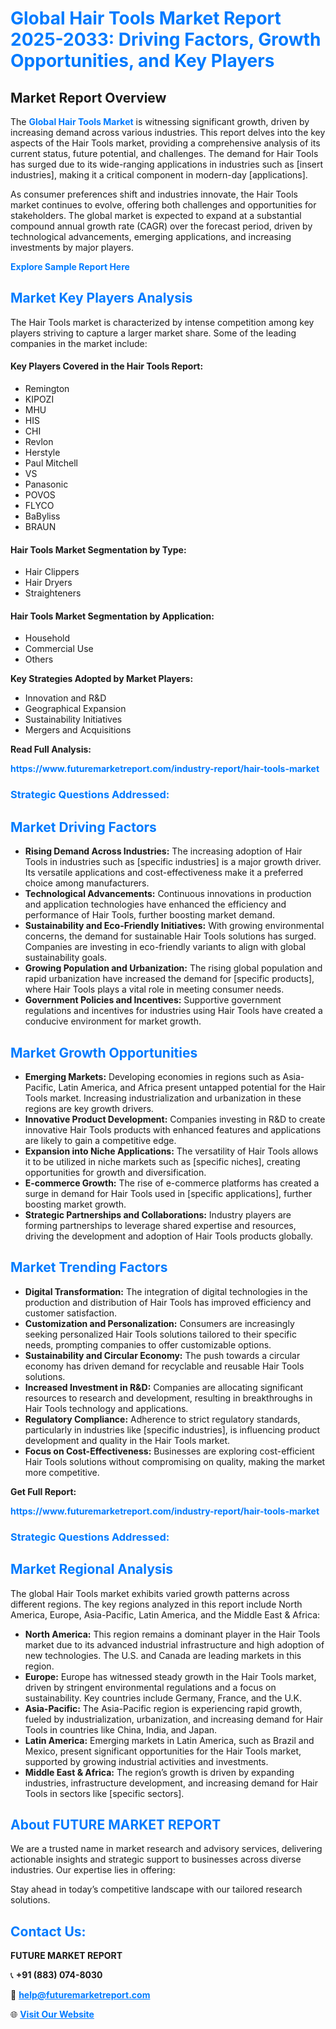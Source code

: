 <h1 style="color: #007BFF;">Global Hair Tools Market Report 2025-2033: Driving Factors, Growth Opportunities, and Key Players</h1>

<section id="overview">
<h2>Market Report Overview</h2>
<p>The <a href="https://www.futuremarketreport.com/industry-report/hair-tools-market" style="color: #007BFF; text-decoration: none;"><strong>Global Hair Tools Market</strong></a> is witnessing significant growth, driven by increasing demand across various industries. This report delves into the key aspects of the Hair Tools market, providing a comprehensive analysis of its current status, future potential, and challenges. The demand for Hair Tools has surged due to its wide-ranging applications in industries such as [insert industries], making it a critical component in modern-day [applications].</p>
<p>As consumer preferences shift and industries innovate, the Hair Tools market continues to evolve, offering both challenges and opportunities for stakeholders. The global market is expected to expand at a substantial compound annual growth rate (CAGR) over the forecast period, driven by technological advancements, emerging applications, and increasing investments by major players.</p>
</section>

<section id="overview">
<p><a href="https://www.futuremarketreport.com/request-sample/reportId=88441" style="color: #007BFF; text-decoration: none;"><strong>Explore Sample Report Here</strong></a></p>
</section>

<section id="key-players">
<h2 style="color: #007BFF;">Market Key Players Analysis</h2>
<p>The Hair Tools market is characterized by intense competition among key players striving to capture a larger market share. Some of the leading companies in the market include:</p>
<h4>Key Players Covered in the Hair Tools Report:</h4>
<ul><li>Remington</li><li>KIPOZI</li><li>MHU</li><li>HIS</li><li>CHI</li><li>Revlon</li><li>Herstyle</li><li>Paul Mitchell</li><li>VS</li><li>Panasonic</li><li>POVOS</li><li>FLYCO</li><li>BaByliss</li><li>BRAUN</li></ul>
<h4>Hair Tools Market Segmentation by Type:</h4>
<ul><li>Hair Clippers</li><li>Hair Dryers</li><li>Straighteners</li></ul>

<h4>Hair Tools Market Segmentation by Application:</h4>
<ul><li>Household</li><li>Commercial Use</li><li>Others</li></ul>
<p><strong>Key Strategies Adopted by Market Players:</strong></p>
<ul>
<li>Innovation and R&D</li>
<li>Geographical Expansion</li>
<li>Sustainability Initiatives</li>
<li>Mergers and Acquisitions</li>
</ul>
</section>

<section>
<p><strong>Read Full Analysis: </strong></p><a href="https://www.futuremarketreport.com/industry-report/hair-tools-market" style="color: #007BFF; text-decoration: none;"><strong>https://www.futuremarketreport.com/industry-report/hair-tools-market</strong></a>
<h3 style="color: #007BFF;">Strategic Questions Addressed:</h3>
</section>

<section id="driving-factors">
<h2 style="color: #007BFF;">Market Driving Factors</h2>
<ul>
<li><strong>Rising Demand Across Industries:</strong> The increasing adoption of Hair Tools in industries such as [specific industries] is a major growth driver. Its versatile applications and cost-effectiveness make it a preferred choice among manufacturers.</li>
<li><strong>Technological Advancements:</strong> Continuous innovations in production and application technologies have enhanced the efficiency and performance of Hair Tools, further boosting market demand.</li>
<li><strong>Sustainability and Eco-Friendly Initiatives:</strong> With growing environmental concerns, the demand for sustainable Hair Tools solutions has surged. Companies are investing in eco-friendly variants to align with global sustainability goals.</li>
<li><strong>Growing Population and Urbanization:</strong> The rising global population and rapid urbanization have increased the demand for [specific products], where Hair Tools plays a vital role in meeting consumer needs.</li>
<li><strong>Government Policies and Incentives:</strong> Supportive government regulations and incentives for industries using Hair Tools have created a conducive environment for market growth.</li>
</ul>
</section>

<section id="growth-opportunities">
<h2 style="color: #007BFF;">Market Growth Opportunities</h2>
<ul>
<li><strong>Emerging Markets:</strong> Developing economies in regions such as Asia-Pacific, Latin America, and Africa present untapped potential for the Hair Tools market. Increasing industrialization and urbanization in these regions are key growth drivers.</li>
<li><strong>Innovative Product Development:</strong> Companies investing in R&D to create innovative Hair Tools products with enhanced features and applications are likely to gain a competitive edge.</li>
<li><strong>Expansion into Niche Applications:</strong> The versatility of Hair Tools allows it to be utilized in niche markets such as [specific niches], creating opportunities for growth and diversification.</li>
<li><strong>E-commerce Growth:</strong> The rise of e-commerce platforms has created a surge in demand for Hair Tools used in [specific applications], further boosting market growth.</li>
<li><strong>Strategic Partnerships and Collaborations:</strong> Industry players are forming partnerships to leverage shared expertise and resources, driving the development and adoption of Hair Tools products globally.</li>
</ul>
</section>

<section id="trending-factors">
<h2 style="color: #007BFF;">Market Trending Factors</h2>
<ul>
<li><strong>Digital Transformation:</strong> The integration of digital technologies in the production and distribution of Hair Tools has improved efficiency and customer satisfaction.</li>
<li><strong>Customization and Personalization:</strong> Consumers are increasingly seeking personalized Hair Tools solutions tailored to their specific needs, prompting companies to offer customizable options.</li>
<li><strong>Sustainability and Circular Economy:</strong> The push towards a circular economy has driven demand for recyclable and reusable Hair Tools solutions.</li>
<li><strong>Increased Investment in R&D:</strong> Companies are allocating significant resources to research and development, resulting in breakthroughs in Hair Tools technology and applications.</li>
<li><strong>Regulatory Compliance:</strong> Adherence to strict regulatory standards, particularly in industries like [specific industries], is influencing product development and quality in the Hair Tools market.</li>
<li><strong>Focus on Cost-Effectiveness:</strong> Businesses are exploring cost-efficient Hair Tools solutions without compromising on quality, making the market more competitive.</li>
</ul>
</section>

<section>
<p><strong>Get Full Report: </strong></p><a href="https://www.futuremarketreport.com/industry-report/hair-tools-market" style="color: #007BFF; text-decoration: none;"><strong>https://www.futuremarketreport.com/industry-report/hair-tools-market</strong></a>
<h3 style="color: #007BFF;">Strategic Questions Addressed:</h3>
</section>


<section id="regional-analysis">
<h2 style="color: #007BFF;">Market Regional Analysis</h2>
<p>The global Hair Tools market exhibits varied growth patterns across different regions. The key regions analyzed in this report include North America, Europe, Asia-Pacific, Latin America, and the Middle East & Africa:</p>
<ul>
<li><strong>North America:</strong> This region remains a dominant player in the Hair Tools market due to its advanced industrial infrastructure and high adoption of new technologies. The U.S. and Canada are leading markets in this region.</li>
<li><strong>Europe:</strong> Europe has witnessed steady growth in the Hair Tools market, driven by stringent environmental regulations and a focus on sustainability. Key countries include Germany, France, and the U.K.</li>
<li><strong>Asia-Pacific:</strong> The Asia-Pacific region is experiencing rapid growth, fueled by industrialization, urbanization, and increasing demand for Hair Tools in countries like China, India, and Japan.</li>
<li><strong>Latin America:</strong> Emerging markets in Latin America, such as Brazil and Mexico, present significant opportunities for the Hair Tools market, supported by growing industrial activities and investments.</li>
<li><strong>Middle East & Africa:</strong> The region’s growth is driven by expanding industries, infrastructure development, and increasing demand for Hair Tools in sectors like [specific sectors].</li>
</ul>
</section>

<footer>
<h2 style="color: #007BFF;">About FUTURE MARKET REPORT</h2>
<p>We are a trusted name in market research and advisory services, delivering actionable insights and strategic support to businesses across diverse industries. Our expertise lies in offering:</p>

<p>Stay ahead in today’s competitive landscape with our tailored research solutions.</p>

<h2 style="color: #007BFF;">Contact Us:</h2>
<p><strong>FUTURE MARKET REPORT</strong></p>
<p>📞 <strong>+91 (883) 074-8030</strong></p>
<p>📧 <strong><a href="mailto:help@futuremarketreport.com" style="color: #007BFF;">help@futuremarketreport.com</a></strong></p>
<p>🌐 <strong><a href="https://www.futuremarketreport.com/" style="color: #007BFF;">Visit Our Website</a></strong></p>
</footer>